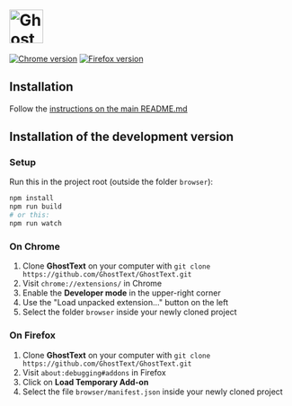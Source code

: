 # <img src="https://raw.githubusercontent.com/GhostText/GhostText/master/promo/gt_banner.png" height="60" alt="GhostText">

[![Chrome version][badge-cws]][link-cws] [![Firefox version][badge-amo]][link-amo]

[badge-cws]: https://img.shields.io/chrome-web-store/v/godiecgffnchndlihlpaajjcplehddca.svg?label=for%20chrome
[badge-amo]: https://img.shields.io/amo/v/ghosttext.svg?label=for%20firefox
[link-cws]: https://chrome.google.com/webstore/detail/ghosttext/godiecgffnchndlihlpaajjcplehddca 'Version published on Chrome Web Store'
[link-amo]: https://addons.mozilla.org/en-US/firefox/addon/ghosttext/ 'Version published on Mozilla Add-ons'

## Installation

Follow the [instructions on the main README.md](https://github.com/GhostText/GhostText/#installation)

## Installation of the development version

### Setup

Run this in the project root (outside the folder `browser`):

```sh
npm install
npm run build
# or this:
npm run watch
```

### On Chrome

1. Clone **GhostText** on your computer with `git clone https://github.com/GhostText/GhostText.git`
2. Visit `chrome://extensions/` in Chrome
3. Enable the **Developer mode** in the upper-right corner
4. Use the "Load unpacked extension…" button on the left
5. Select the folder `browser` inside your newly cloned project

### On Firefox

1. Clone **GhostText** on your computer with `git clone https://github.com/GhostText/GhostText.git`
2. Visit `about:debugging#addons` in Firefox
3. Click on **Load Temporary Add-on**
4. Select the file `browser/manifest.json` inside your newly cloned project
